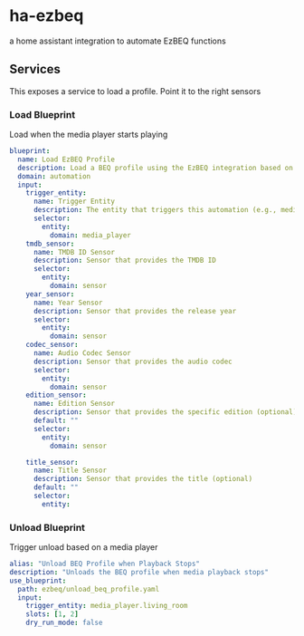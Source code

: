 # ha-ezbeq
a home assistant integration to automate EzBEQ functions


## Services

This exposes a service to load a profile. Point it to the right sensors



### Load Blueprint

Load when the media player starts playing
```yaml
blueprint:
  name: Load EzBEQ Profile
  description: Load a BEQ profile using the EzBEQ integration based on sensor data
  domain: automation
  input:
    trigger_entity:
      name: Trigger Entity
      description: The entity that triggers this automation (e.g., media_player.living_room)
      selector:
        entity:
          domain: media_player
    tmdb_sensor:
      name: TMDB ID Sensor
      description: Sensor that provides the TMDB ID
      selector:
        entity:
          domain: sensor
    year_sensor:
      name: Year Sensor
      description: Sensor that provides the release year
      selector:
        entity:
          domain: sensor
    codec_sensor:
      name: Audio Codec Sensor
      description: Sensor that provides the audio codec
      selector:
        entity:
          domain: sensor
    edition_sensor:
      name: Edition Sensor
      description: Sensor that provides the specific edition (optional)
      default: ""
      selector:
        entity:
          domain: sensor

    title_sensor:
      name: Title Sensor
      description: Sensor that provides the title (optional)
      default: ""
      selector:
        entity:
```

### Unload Blueprint
Trigger unload based on a media player

```yaml
alias: "Unload BEQ Profile when Playback Stops"
description: "Unloads the BEQ profile when media playback stops"
use_blueprint:
  path: ezbeq/unload_beq_profile.yaml
  input:
    trigger_entity: media_player.living_room
    slots: [1, 2]
    dry_run_mode: false
```